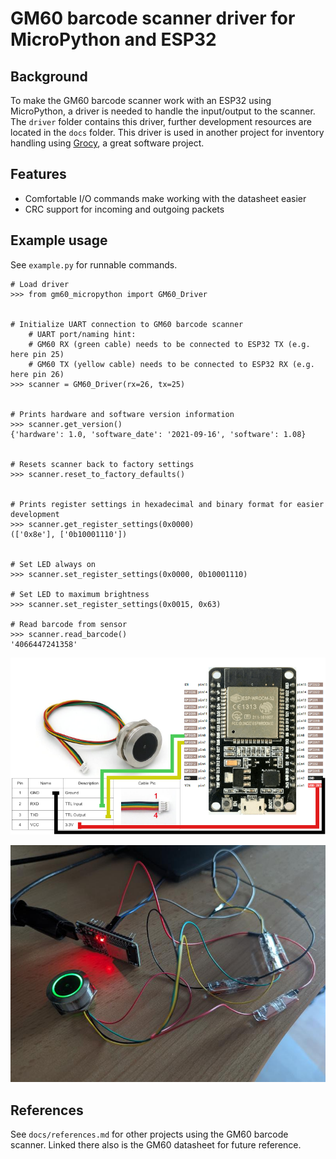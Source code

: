 # GM60 barcode scanner driver for MicroPython and ESP32

## Background
To make the GM60 barcode scanner work with an ESP32 using MicroPython, a driver is needed to handle the input/output to the scanner. The `driver` folder contains this driver, further development resources are located in the `docs` folder.
This driver is used in another project for inventory handling using [Grocy](https://grocy.info/), a great software project.

## Features
* Comfortable I/O commands make working with the datasheet easier
* CRC support for incoming and outgoing packets

## Example usage
See `example.py` for runnable commands.

```
# Load driver
>>> from gm60_micropython import GM60_Driver


# Initialize UART connection to GM60 barcode scanner
    # UART port/naming hint:
    # GM60 RX (green cable) needs to be connected to ESP32 TX (e.g. here pin 25)
    # GM60 TX (yellow cable) needs to be connected to ESP32 RX (e.g. here pin 26)
>>> scanner = GM60_Driver(rx=26, tx=25)


# Prints hardware and software version information
>>> scanner.get_version()
{'hardware': 1.0, 'software_date': '2021-09-16', 'software': 1.08}


# Resets scanner back to factory settings
>>> scanner.reset_to_factory_defaults()


# Prints register settings in hexadecimal and binary format for easier development
>>> scanner.get_register_settings(0x0000)
(['0x8e'], ['0b10001110'])


# Set LED always on
>>> scanner.set_register_settings(0x0000, 0b10001110)

# Set LED to maximum brightness
>>> scanner.set_register_settings(0x0015, 0x63)

# Read barcode from sensor
>>> scanner.read_barcode()
'4066447241358'
```

![Circuit diagram for GM60 and ESP32](https://github.com/foo-git/gm60_micropython/blob/main/docs/circuit.png?raw=true)

![Photo of GM60 and ESP32 proof-of-concept build](https://github.com/foo-git/gm60_micropython/blob/main/docs/poc.jpg?raw=true)

## References
See `docs/references.md` for other projects using the GM60 barcode scanner. Linked there also is the GM60 datasheet for future reference.